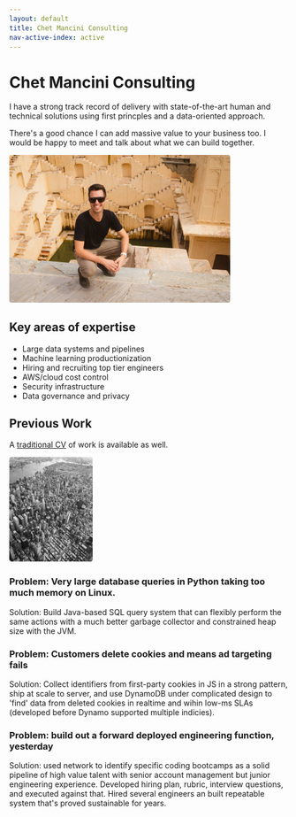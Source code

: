 ```yaml
---
layout: default
title: Chet Mancini Consulting
nav-active-index: active
---
```


# Chet Mancini Consulting

I have a strong track record of delivery with state-of-the-art human and technical solutions using first princples and a data-oriented approach.

There's a good chance I can add massive value to your business too. I would be happy to meet and talk about what we can build together.

<img src="/assets/img/chet_stairs.jpg" id="img-chet-stairs" width="400" style="border-radius: 4px; max-width: 80%">

## Key areas of expertise

* Large data systems and pipelines
* Machine learning productionization
* Hiring and recruiting top tier engineers
* AWS/cloud cost control
* Security infrastructure
* Data governance and privacy



## Previous Work

A <a href="cv.html">traditional CV</a> of work is available as well.

<img src="/assets/img/newyork.jpg" id="img-newyork" width="200" class="ml-5 my-3 float-right" style="border-radius: 4px; max-width: 30%">

### Problem: Very large database queries in Python taking too much memory on Linux.
Solution: Build Java-based SQL query system that can flexibly perform the same actions with a much better garbage collector and constrained heap size with the JVM.

### Problem: Customers delete cookies and means ad targeting fails
Solution: Collect identifiers from first-party cookies in JS in a strong pattern, ship at scale to server, and use DynamoDB under complicated design to 'find' data from deleted cookies in realtime and wihin low-ms SLAs (developed before Dynamo supported multiple indicies).

### Problem: build out a forward deployed engineering function, yesterday
Solution: used network to identify specific coding bootcamps as a solid pipeline of high value talent with senior account management but junior engineering experience. Developed hiring plan, rubric, interview questions, and executed against that. Hired several engineers an built repeatable system that's proved sustainable for years.